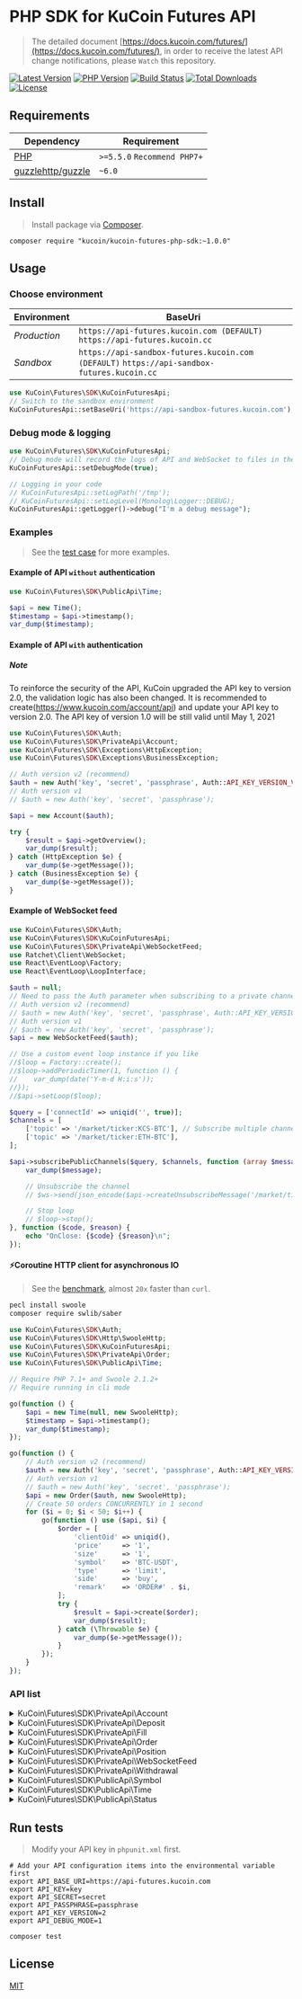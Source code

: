 # PHP SDK for KuCoin Futures API

> The detailed document [https://docs.kucoin.com/futures/](https://docs.kucoin.com/futures/), in order to receive the latest API change notifications, please `Watch` this repository.

[![Latest Version](https://img.shields.io/github/release/Kucoin/kucoin-futures-php-sdk.svg)](https://github.com/Kucoin/kucoin-futures-php-sdk/releases)
[![PHP Version](https://img.shields.io/packagist/php-v/Kucoin/kucoin-futures-php-sdk.svg?color=green)](https://secure.php.net)
[![Build Status](https://travis-ci.org/Kucoin/kucoin-futures-php-sdk.svg?branch=master)](https://travis-ci.org/Kucoin/kucoin-futures-php-sdk)
[![Total Downloads](https://poser.pugx.org/Kucoin/kucoin-futures-php-sdk/downloads)](https://packagist.org/packages/Kucoin/kucoin-futures-php-sdk)
[![License](https://poser.pugx.org/Kucoin/kucoin-futures-php-sdk/license)](LICENSE)

## Requirements

| Dependency | Requirement |
| -------- | -------- |
| [PHP](https://secure.php.net/manual/en/install.php) | `>=5.5.0` `Recommend PHP7+` |
| [guzzlehttp/guzzle](https://github.com/guzzle/guzzle) | `~6.0` |

## Install
> Install package via [Composer](https://getcomposer.org/).

```shell
composer require "kucoin/kucoin-futures-php-sdk:~1.0.0"
```

## Usage

### Choose environment

| Environment | BaseUri |
|    -------- | -------- |
| *Production* | `https://api-futures.kucoin.com (DEFAULT)` `https://api-futures.kucoin.cc` |
| *Sandbox* | `https://api-sandbox-futures.kucoin.com (DEFAULT)` `https://api-sandbox-futures.kucoin.cc` |

```php
use KuCoin\Futures\SDK\KuCoinFuturesApi;
// Switch to the sandbox environment
KuCoinFuturesApi::setBaseUri('https://api-sandbox-futures.kucoin.com');
```

### Debug mode & logging

```php
use KuCoin\Futures\SDK\KuCoinFuturesApi;
// Debug mode will record the logs of API and WebSocket to files in the directory "KuCoinFuturesApi::getLogPath()" according to the minimum log level "KuCoinFuturesApi::getLogLevel()".
KuCoinFuturesApi::setDebugMode(true);

// Logging in your code
// KuCoinFuturesApi::setLogPath('/tmp');
// KuCoinFuturesApi::setLogLevel(Monolog\Logger::DEBUG);
KuCoinFuturesApi::getLogger()->debug("I'm a debug message");
```

### Examples
> See the [test case](tests) for more examples.

#### Example of API `without` authentication

```php
use KuCoin\Futures\SDK\PublicApi\Time;

$api = new Time();
$timestamp = $api->timestamp();
var_dump($timestamp);
```

#### Example of API `with` authentication

##### **Note**
To reinforce the security of the API, KuCoin upgraded the API key to version 2.0, the validation logic has also been changed. It is recommended to create(https://www.kucoin.com/account/api) and update your API key to version 2.0. The API key of version 1.0 will be still valid until May 1, 2021


```php
use KuCoin\Futures\SDK\Auth;
use KuCoin\Futures\SDK\PrivateApi\Account;
use KuCoin\Futures\SDK\Exceptions\HttpException;
use KuCoin\Futures\SDK\Exceptions\BusinessException;

// Auth version v2 (recommend)
$auth = new Auth('key', 'secret', 'passphrase', Auth::API_KEY_VERSION_V2);
// Auth version v1
// $auth = new Auth('key', 'secret', 'passphrase');

$api = new Account($auth);

try {
    $result = $api->getOverview();
    var_dump($result);
} catch (HttpException $e) {
    var_dump($e->getMessage());
} catch (BusinessException $e) {
    var_dump($e->getMessage());
}
```

#### Example of WebSocket feed

```php
use KuCoin\Futures\SDK\Auth;
use KuCoin\Futures\SDK\KuCoinFuturesApi;
use KuCoin\Futures\SDK\PrivateApi\WebSocketFeed;
use Ratchet\Client\WebSocket;
use React\EventLoop\Factory;
use React\EventLoop\LoopInterface;

$auth = null;
// Need to pass the Auth parameter when subscribing to a private channel($api->subscribePrivateChannel()).
// Auth version v2 (recommend)
// $auth = new Auth('key', 'secret', 'passphrase', Auth::API_KEY_VERSION_V2);
// Auth version v1
// $auth = new Auth('key', 'secret', 'passphrase');
$api = new WebSocketFeed($auth);

// Use a custom event loop instance if you like
//$loop = Factory::create();
//$loop->addPeriodicTimer(1, function () {
//    var_dump(date('Y-m-d H:i:s'));
//});
//$api->setLoop($loop);

$query = ['connectId' => uniqid('', true)];
$channels = [
    ['topic' => '/market/ticker:KCS-BTC'], // Subscribe multiple channels
    ['topic' => '/market/ticker:ETH-BTC'],
];

$api->subscribePublicChannels($query, $channels, function (array $message, WebSocket $ws, LoopInterface $loop) use ($api) {
    var_dump($message);

    // Unsubscribe the channel
    // $ws->send(json_encode($api->createUnsubscribeMessage('/market/ticker:ETH-BTC')));

    // Stop loop
    // $loop->stop();
}, function ($code, $reason) {
    echo "OnClose: {$code} {$reason}\n";
});
```

#### ⚡️Coroutine HTTP client for asynchronous IO
> See the [benchmark](examples/BenchmarkCoroutine.php), almost `20x` faster than `curl`.

```bash
pecl install swoole
composer require swlib/saber
```

```php
use KuCoin\Futures\SDK\Auth;
use KuCoin\Futures\SDK\Http\SwooleHttp;
use KuCoin\Futures\SDK\KuCoinFuturesApi;
use KuCoin\Futures\SDK\PrivateApi\Order;
use KuCoin\Futures\SDK\PublicApi\Time;

// Require PHP 7.1+ and Swoole 2.1.2+
// Require running in cli mode

go(function () {
    $api = new Time(null, new SwooleHttp);
    $timestamp = $api->timestamp();
    var_dump($timestamp);
});

go(function () {
    // Auth version v2 (recommend)
    $auth = new Auth('key', 'secret', 'passphrase', Auth::API_KEY_VERSION_V2);
    // Auth version v1
    // $auth = new Auth('key', 'secret', 'passphrase');
    $api = new Order($auth, new SwooleHttp);
    // Create 50 orders CONCURRENTLY in 1 second
    for ($i = 0; $i < 50; $i++) {
        go(function () use ($api, $i) {
            $order = [
                'clientOid' => uniqid(),
                'price'     => '1',
                'size'      => '1',
                'symbol'    => 'BTC-USDT',
                'type'      => 'limit',
                'side'      => 'buy',
                'remark'    => 'ORDER#' . $i,
            ];
            try {
                $result = $api->create($order);
                var_dump($result);
            } catch (\Throwable $e) {
                var_dump($e->getMessage());
            }
        });
    }
});
```

### API list

<details>
<summary>KuCoin\Futures\SDK\PrivateApi\Account</summary>

| API | Authentication | Description |
| -------- | -------- | -------- |
| KuCoin\Futures\SDK\PrivateApi\Account::getOverview() | YES | https://docs.kucoin.com/futures/#account |
| KuCoin\Futures\SDK\PrivateApi\Account::getTransactionHistory() | YES | https://docs.kucoin.com/futures/#get-transaction-history |
| KuCoin\Futures\SDK\PrivateApi\Account::transferIn() | YES |`deprecated`|
| KuCoin\Futures\SDK\PrivateApi\Account::transferOut() | YES | `deprecated` https://docs.kucoin.cc/futures/#transfer-funds-to-kucoin-main-account |
| KuCoin\Futures\SDK\PrivateApi\Account::transferOutV2() | YES | https://docs.kucoin.cc/futures/#transfer-funds-to-kucoin-main-account-2 |
| KuCoin\Futures\SDK\PrivateApi\Account::cancelTransferOut() | YES | https://docs.kucoin.com/futures/#cancel-transfer-out-request |
| KuCoin\Futures\SDK\PrivateApi\Account::getTransferList() | YES | https://docs.kucoin.com/futures/#get-transfer-out-request-records |
</details>

<details>
<summary>KuCoin\Futures\SDK\PrivateApi\Deposit</summary>

| API | Authentication | Description |
| -------- | -------- | -------- |
| KuCoin\Futures\SDK\PrivateApi\Deposit::getAddress() | YES | https://docs.kucoin.com/futures/#get-deposit-address |
| KuCoin\Futures\SDK\PrivateApi\Deposit::getDeposits() | YES | https://docs.kucoin.com/futures/#get-deposit-list |

</details>

<details>
<summary>KuCoin\Futures\SDK\PrivateApi\Fill</summary>

| API | Authentication | Description |
| -------- | -------- | -------- |
| KuCoin\Futures\SDK\PrivateApi\Fill::getFills() | YES | https://docs.kucoin.com/futures/#get-fills |
| KuCoin\Futures\SDK\PrivateApi\Fill::getRecentList() | YES | https://docs.kucoin.com/futures/#recent-fills |
</details>

<details>
<summary>KuCoin\Futures\SDK\PrivateApi\Order</summary>

| API | Authentication | Description |
| -------- | -------- | -------- |
| KuCoin\Futures\SDK\PrivateApi\Order::create() | YES | https://docs.kucoin.com/futures/#place-an-order |
| KuCoin\Futures\SDK\PrivateApi\Order::cancel() | YES | https://docs.kucoin.com/futures/#cancel-an-order |
| KuCoin\Futures\SDK\PrivateApi\Order::batchCancel() | YES | https://docs.kucoin.com/futures/#limit-order-mass-cancelation |
| KuCoin\Futures\SDK\PrivateApi\Order::stopOrders() | YES | https://docs.kucoin.com/futures/#stop-order-mass-cancelation |
| KuCoin\Futures\SDK\PrivateApi\Order::getList() | YES | https://docs.kucoin.com/futures/#get-order-list |
| KuCoin\Futures\SDK\PrivateApi\Order::getStopOrders() | YES | https://docs.kucoin.com/futures/#get-untriggered-stop-order-list |
| KuCoin\Futures\SDK\PrivateApi\Order::getRecentDoneOrders() | YES | https://docs.kucoin.com/futures/#get-list-of-orders-completed-in-24h |
| KuCoin\Futures\SDK\PrivateApi\Order::getDetail() | YES | https://docs.kucoin.com/futures/#get-details-of-a-single-order |
| KuCoin\Futures\SDK\PrivateApi\Order::getOpenOrderStatistics() | YES | https://docs.kucoin.com/futures/#active-order-value-calculation |

</details>
<details>
<summary>KuCoin\Futures\SDK\PrivateApi\Position</summary>

| API | Authentication | Description |
| -------- | -------- | -------- |
| KuCoin\Futures\SDK\PrivateApi\Position::getList() | YES | https://docs.kucoin.com/futures/#get-position-list |
| KuCoin\Futures\SDK\PrivateApi\Position::getDetail() | YES | https://docs.kucoin.com/futures/#get-position-details |
| KuCoin\Futures\SDK\PrivateApi\Position::changeAutoAppendStatus() | YES | https://docs.kucoin.com/futures/#enable-disable-of-auto-deposit-margin |
| KuCoin\Futures\SDK\PrivateApi\Position::marginAppend() | YES | https://docs.kucoin.com/futures/#add-margin-manually |
</details>

<details>
<summary>KuCoin\Futures\SDK\PrivateApi\WebSocketFeed</summary>

| API | Authentication | Description |
| -------- | -------- | -------- |
| KuCoin\Futures\SDK\PrivateApi\WebSocketFeed::getPublicServer() | NO | https://docs.kucoin.com/futures/#apply-connect-token |
| KuCoin\Futures\SDK\PrivateApi\WebSocketFeed::getPrivateServer() | YES | https://docs.kucoin.com/futures/#apply-connect-token |
| KuCoin\Futures\SDK\PrivateApi\WebSocketFeed::subscribePublicChannel() | NO | https://docs.kucoin.com/futures/#public-channels |
| KuCoin\Futures\SDK\PrivateApi\WebSocketFeed::subscribePublicChannels() | NO | https://docs.kucoin.com/futures/#public-channels |
| KuCoin\Futures\SDK\PrivateApi\WebSocketFeed::subscribePrivateChannel() | YES | https://docs.kucoin.com/futures/#private-channels |
| KuCoin\Futures\SDK\PrivateApi\WebSocketFeed::subscribePrivateChannels() | YES | https://docs.kucoin.com/futures/#private-channels |

</details>

<details>
<summary>KuCoin\Futures\SDK\PrivateApi\Withdrawal</summary>

| API | Authentication | Description |
| -------- | -------- | -------- |
| KuCoin\Futures\SDK\PrivateApi\Withdrawal::getQuotas() | YES | https://docs.kucoin.com/futures/#get-withdrawal-limit |
| KuCoin\Futures\SDK\PrivateApi\Withdrawal::getList() | YES | https://docs.kucoin.com/futures/#get-withdrawal-list |
| KuCoin\Futures\SDK\PrivateApi\Withdrawal::apply() | YES | https://docs.kucoin.com/futures/#withdraw-funds |
| KuCoin\Futures\SDK\PrivateApi\Withdrawal::cancel() | YES | https://docs.kucoin.com/futures/#cancel-withdrawal |

</details>

<details>
<summary>KuCoin\Futures\SDK\PublicApi\Symbol</summary>

| API | Authentication | Description |
| -------- | -------- | -------- |
| KuCoin\Futures\SDK\PublicApi\Symbol::getTicker() | NO | https://docs.kucoin.com/futures/#get-ticker |
| KuCoin\Futures\SDK\PublicApi\Symbol::getLevel2Snapshot() | NO | https://docs.kucoin.com/futures/#get-full-order-book-level-2 |
| KuCoin\Futures\SDK\PublicApi\Symbol::getLevel3Snapshot() | NO | https://docs.kucoin.com/futures/#get-full-order-book-level-3 |
| KuCoin\Futures\SDK\PublicApi\Symbol::getV2Level3Snapshot() | NO | https://docs.kucoin.com/futures/#get-full-order-book-level-3-v2 |
| KuCoin\Futures\SDK\PublicApi\Symbol::getLevel2Message() | NO | https://docs.kucoin.com/futures/##level-2-pulling-messages |
| KuCoin\Futures\SDK\PublicApi\Symbol::getLevel3Message() | NO | https://docs.kucoin.com/futures/##level-3-pulling-messages |
| KuCoin\Futures\SDK\PublicApi\Symbol::getTradeHistory() | NO | https://docs.kucoin.com/futures/#get-trade-histories |
| KuCoin\Futures\SDK\PublicApi\Symbol::getKLines() | NO | https://docs.kucoin.com/futures/?lang=en_US#get-k-line-data-of-contract |
| KuCoin\Futures\SDK\PublicApi\Symbol::getLevel2Depth20 | NO | https://docs.kucoin.center/futures/cn/#level-2-2 |
| KuCoin\Futures\SDK\PublicApi\Symbol::getLevel2Depth100 | NO | https://docs.kucoin.center/futures/cn/#level-2-2 |

</details>

<details>
<summary>KuCoin\Futures\SDK\PublicApi\Time</summary>

| API | Authentication | Description |
| -------- | -------- | -------- |
| KuCoin\Futures\SDK\PublicApi\Time::timestamp() | NO | https://docs.kucoin.com/futures/#server-time |

</details>

<details>
<summary>KuCoin\Futures\SDK\PublicApi\Status</summary>

| API | Authentication | Description |
| -------- | -------- | -------- |
| KuCoin\Futures\SDK\PublicApi\Status::status() | NO | https://docs.kucoin.com/futures/#get-the-service-status |

</details>

## Run tests
> Modify your API key in `phpunit.xml` first.

```shell
# Add your API configuration items into the environmental variable first
export API_BASE_URI=https://api-futures.kucoin.com
export API_KEY=key
export API_SECRET=secret
export API_PASSPHRASE=passphrase
export API_KEY_VERSION=2
export API_DEBUG_MODE=1

composer test
```

## License

[MIT](LICENSE)
